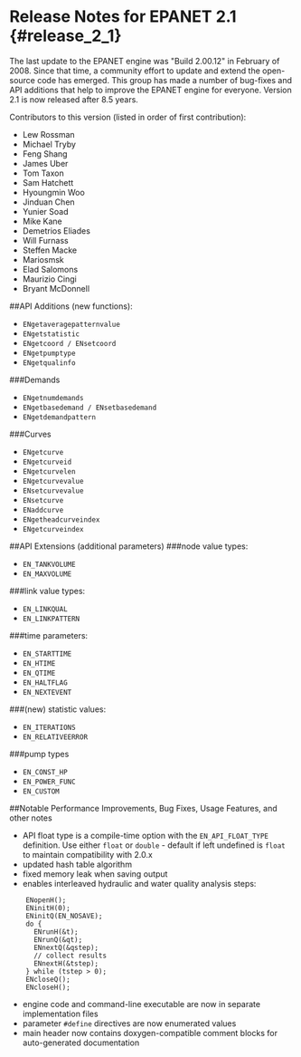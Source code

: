 Release Notes for EPANET 2.1 {#release_2_1}
============================

The last update to the EPANET engine was "Build 2.00.12" in February of 2008. Since that time, a community effort to update and extend the open-source code has emerged. This group has made a number of bug-fixes and API additions that help to improve the EPANET engine for everyone. Version 2.1 is now released after 8.5 years.

Contributors to this version (listed in order of first contribution):

- Lew Rossman
- Michael Tryby
- Feng Shang
- James Uber
- Tom Taxon
- Sam Hatchett
- Hyoungmin Woo
- Jinduan Chen
- Yunier Soad
- Mike Kane
- Demetrios Eliades
- Will Furnass
- Steffen Macke
- Mariosmsk
- Elad Salomons
- Maurizio Cingi
- Bryant McDonnell

##API Additions (new functions):
- `ENgetaveragepatternvalue`
- `ENgetstatistic`
- `ENgetcoord / ENsetcoord`
- `ENgetpumptype`
- `ENgetqualinfo`

###Demands
- `ENgetnumdemands`
- `ENgetbasedemand / ENsetbasedemand`
- `ENgetdemandpattern`

###Curves
- `ENgetcurve`
- `ENgetcurveid`
- `ENgetcurvelen`
- `ENgetcurvevalue`
- `ENsetcurvevalue`
- `ENsetcurve`
- `ENaddcurve`
- `ENgetheadcurveindex`
- `ENgetcurveindex`


##API Extensions (additional parameters)
###node value types:
- `EN_TANKVOLUME`
- `EN_MAXVOLUME`

###link value types:
- `EN_LINKQUAL`
- `EN_LINKPATTERN`

###time parameters:
- `EN_STARTTIME`
- `EN_HTIME`
- `EN_QTIME`
- `EN_HALTFLAG`
- `EN_NEXTEVENT`

###(new) statistic values:
- `EN_ITERATIONS`
- `EN_RELATIVEERROR`

###pump types
- `EN_CONST_HP`
- `EN_POWER_FUNC`
- `EN_CUSTOM`

##Notable Performance Improvements, Bug Fixes, Usage Features, and other notes
- API float type is a compile-time option with the `EN_API_FLOAT_TYPE` definition. Use either `float` or `double` - default if left undefined is `float` to maintain compatibility with 2.0.x
- updated hash table algorithm
- fixed memory leak when saving output
- enables interleaved hydraulic and water quality analysis steps:

```
	ENopenH();
	ENinitH(0);
	ENinitQ(EN_NOSAVE);
	do {
	  ENrunH(&t);
	  ENrunQ(&qt);
	  ENnextQ(&qstep);
	  // collect results
	  ENnextH(&tstep);
	} while (tstep > 0);
	ENcloseQ();
	ENcloseH();
```

- engine code and command-line executable are now in separate implementation files
- parameter `#define` directives are now enumerated values
- main header now contains doxygen-compatible comment blocks for auto-generated documentation





